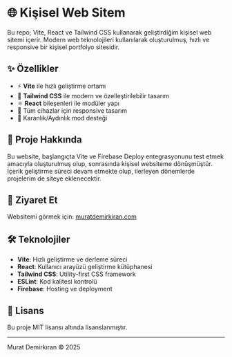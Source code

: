 # 🌐 Kişisel Web Sitem

Bu repo; Vite, React ve Tailwind CSS kullanarak geliştirdiğim kişisel web sitemi içerir. Modern web teknolojileri kullanılarak oluşturulmuş, hızlı ve responsive bir kişisel portfolyo sitesidir.

## ✨ Özellikler

- ⚡ **Vite** ile hızlı geliştirme ortamı
- 🎨 **Tailwind CSS** ile modern ve özelleştirilebilir tasarım
- ⚛️ **React** bileşenleri ile modüler yapı
- 📱 Tüm cihazlar için responsive tasarım
- 🌙 Karanlık/Aydınlık mod desteği

## 🚀 Proje Hakkında

Bu website, başlangıçta Vite ve Firebase Deploy entegrasyonunu test etmek amacıyla oluşturulmuş olup, sonrasında kişisel websiteme dönüşmüştür. İçerik geliştirme süreci devam etmekte olup, ilerleyen dönemlerde projelerim de siteye eklenecektir.

## 👀 Ziyaret Et

Websitemi görmek için: [muratdemirkiran.com](https://muratdemirkiran.com)

## 🛠️ Teknolojiler

- **Vite**: Hızlı geliştirme ve derleme süreci
- **React**: Kullanıcı arayüzü geliştirme kütüphanesi
- **Tailwind CSS**: Utility-first CSS framework
- **ESLint**: Kod kalitesi kontrolü
- **Firebase**: Hosting ve deployment

## 📝 Lisans

Bu proje MIT lisansı altında lisanslanmıştır.

---

Murat Demirkıran © 2025